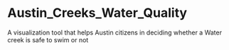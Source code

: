 # Austin_Creeks_Water_Quality
A visualization tool that helps Austin citizens in deciding whether a Water creek is safe to swim or not
